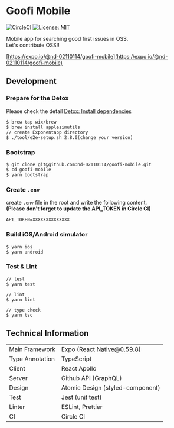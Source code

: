 # Goofi Mobile
[![CircleCI](https://circleci.com/gh/nd-02110114/goofi-mobile/tree/master.svg?style=svg)](https://circleci.com/gh/nd-02110114/goofi-mobile/tree/master)
[![License: MIT](https://img.shields.io/github/license/nd-02110114/goofi-mobile.svg)](https://opensource.org/licenses/MIT)

Mobile app for searching good first issues in OSS.  
Let's contribute OSS!!

[https://expo.io/@nd-02110114/goofi-mobile](https://expo.io/@nd-02110114/goofi-mobile)

## Development

### Prepare for the Detox
Please check the detail [Detox: Install dependencies](https://github.com/wix/Detox/blob/master/docs/Introduction.GettingStarted.md#step-1-install-dependencies) 
```
$ brew tap wix/brew
$ brew install applesimutils
// create Exponentapp directory
$ ./tool/e2e-setup.sh 2.8.0(change your version)
```

### Bootstrap
```
$ git clone git@github.com:nd-02110114/goofi-mobile.git
$ cd goofi-mobile
$ yarn bootstrap
```

### Create `.env`

create `.env` file in the root and write the following content.  
**(Please don't forget to update the API_TOKEN in Circle CI)**

```
API_TOKEN=XXXXXXXXXXXXXX
```

### Build iOS/Android simulator
```
$ yarn ios
$ yarn android
```

### Test & Lint
```
// test
$ yarn test

// lint
$ yarn lint

// type check
$ yarn tsc
```

## Technical Information

|  |  |
|:-----------|:------------|
| Main Framework | Expo (React Native@0.59.8) |
| Type Annotation | TypeScript |
| Client | React Apollo |
| Server | Github API (GraphQL) |
| Design | Atomic Design (styled-component) |
| Test | Jest (unit test) |
| Linter | ESLint, Prettier |
| CI | Circle CI |
